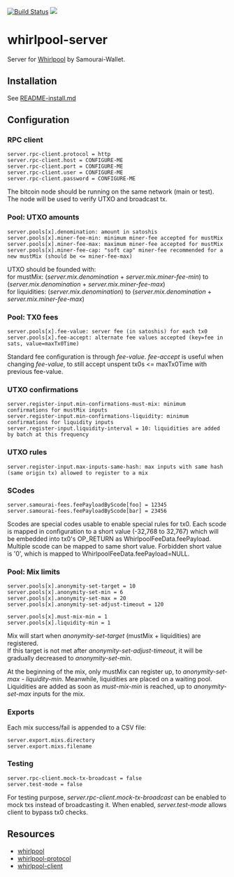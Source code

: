 [![Build Status](https://travis-ci.org/Samourai-Wallet/whirlpool-server.svg?branch=develop)](https://travis-ci.org/Samourai-Wallet/whirlpool-server)
[![](https://jitpack.io/v/Samourai-Wallet/whirlpool-server.svg)](https://jitpack.io/#Samourai-Wallet/whirlpool-server)

# whirlpool-server

Server for [Whirlpool](https://github.com/Samourai-Wallet/Whirlpool) by Samourai-Wallet.

## Installation
See [README-install.md](README-install.md)

## Configuration
### RPC client
```
server.rpc-client.protocol = http
server.rpc-client.host = CONFIGURE-ME
server.rpc-client.port = CONFIGURE-ME
server.rpc-client.user = CONFIGURE-ME
server.rpc-client.password = CONFIGURE-ME
```
The bitcoin node should be running on the same network (main or test).<br/>
The node will be used to verify UTXO and broadcast tx.

### Pool: UTXO amounts
```
server.pools[x].denomination: amount in satoshis
server.pools[x].miner-fee-min: minimum miner-fee accepted for mustMix
server.pools[x].miner-fee-max: maximum miner-fee accepted for mustMix
server.pools[x].miner-fee-cap: "soft cap" miner-fee recommended for a new mustMix (should be <= miner-fee-max)
```
UTXO should be founded with:<br/>
for mustMix: (*server.mix.denomination* + *server.mix.miner-fee-min*) to (*server.mix.denomination* + *server.mix.miner-fee-max*)<br/>
for liquidities: (*server.mix.denomination*) to (*server.mix.denomination* + *server.mix.miner-fee-max*)


### Pool: TX0 fees
```
server.pools[x].fee-value: server fee (in satoshis) for each tx0
server.pools[x].fee-accept: alternate fee values accepted (key=fee in sats, value=maxTx0Time)
```
Standard fee configuration is through *fee-value*.
*fee-accept* is useful when changing *fee-value*, to still accept unspent tx0s <= maxTx0Time with previous fee-value.


### UTXO confirmations
```
server.register-input.min-confirmations-must-mix: minimum confirmations for mustMix inputs
server.register-input.min-confirmations-liquidity: minimum confirmations for liquidity inputs
server.register-input.liquidity-interval = 10: liquidities are added by batch at this frequency
```

### UTXO rules
```
server.register-input.max-inputs-same-hash: max inputs with same hash (same origin tx) allowed to register to a mix
```

### SCodes
```
server.samourai-fees.feePayloadByScode[foo] = 12345
server.samourai-fees.feePayloadByScode[bar] = 23456
```
Scodes are special codes usable to enable special rules for tx0.
Each scode is mapped in configuration to a short value (-32,768 to 32,767) which will be embedded into tx0's OP_RETURN as WhirlpoolFeeData.feePayload.
Multiple scode can be mapped to same short value.
Forbidden short value is '0', which is mapped to WhirlpoolFeeData.feePayload=NULL.

### Pool: Mix limits
```
server.pools[x].anonymity-set-target = 10
server.pools[x].anonymity-set-min = 6
server.pools[x].anonymity-set-max = 20
server.pools[x].anonymity-set-adjust-timeout = 120

server.pools[x].must-mix-min = 1
server.pools[x].liquidity-min = 1
```
Mix will start when *anonymity-set-target* (mustMix + liquidities) are registered.<br/>
If this target is not met after *anonymity-set-adjust-timeout*, it will be gradually decreased to *anonymity-set-min*.<br/>

At the beginning of the mix, only mustMix can register up, to *anonymity-set-max - liquidity-min*. Meanwhile, liquidities are placed on a waiting pool.<br/>
Liquidities are added as soon as *must-mix-min* is reached, up to *anonymity-set-max* inputs for the mix.

### Exports
Each mix success/fail is appended to a CSV file:
```
server.export.mixs.directory
server.export.mixs.filename
```

### Testing
```
server.rpc-client.mock-tx-broadcast = false
server.test-mode = false
```
For testing purpose, *server.rpc-client.mock-tx-broadcast* can be enabled to mock txs instead of broadcasting it.
When enabled, *server.test-mode* allows client to bypass tx0 checks.

## Resources
 * [whirlpool](https://github.com/Samourai-Wallet/Whirlpool)
 * [whirlpool-protocol](https://github.com/Samourai-Wallet/whirlpool-protocol)
 * [whirlpool-client](https://github.com/Samourai-Wallet/whirlpool-client)
